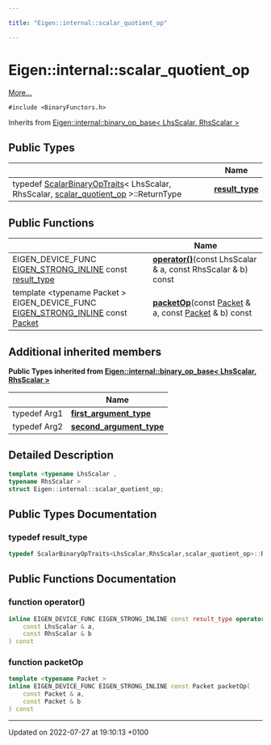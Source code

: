 ```yaml
---

title: "Eigen::internal::scalar_quotient_op"

---
```


# Eigen::internal::scalar_quotient_op



 [More...](#detailed-description)


`#include <BinaryFunctors.h>`

Inherits from [Eigen::internal::binary_op_base< LhsScalar, RhsScalar >](http://example.org/classes/structeigen_1_1internal_1_1binary__op__base/)

## Public Types

|                | Name           |
| -------------- | -------------- |
| typedef <a href="http://example.org/classes/structeigen_1_1scalarbinaryoptraits/">ScalarBinaryOpTraits</a>< LhsScalar, RhsScalar, <a href="http://example.org/classes/structeigen_1_1internal_1_1scalar__quotient__op/">scalar_quotient_op</a> >::ReturnType | **[result_type](http://example.org/classes/structeigen_1_1internal_1_1scalar__quotient__op/#typedef-result-type)**  |

## Public Functions

|                | Name           |
| -------------- | -------------- |
| EIGEN_DEVICE_FUNC <a href="http://example.org/files/macros_8h/#define-eigen-strong-inline">EIGEN_STRONG_INLINE</a> const <a href="http://example.org/classes/structeigen_1_1internal_1_1scalar__quotient__op/#typedef-result-type">result_type</a> | **[operator()](http://example.org/classes/structeigen_1_1internal_1_1scalar__quotient__op/#function-operator())**(const LhsScalar & a, const RhsScalar & b) const |
| template <typename Packet \> <br>EIGEN_DEVICE_FUNC <a href="http://example.org/files/macros_8h/#define-eigen-strong-inline">EIGEN_STRONG_INLINE</a> const <a href="http://example.org/classes/unioneigen_1_1internal_1_1packet/">Packet</a> | **[packetOp](http://example.org/classes/structeigen_1_1internal_1_1scalar__quotient__op/#function-packetop)**(const <a href="http://example.org/classes/unioneigen_1_1internal_1_1packet/">Packet</a> & a, const <a href="http://example.org/classes/unioneigen_1_1internal_1_1packet/">Packet</a> & b) const |

## Additional inherited members

**Public Types inherited from [Eigen::internal::binary_op_base< LhsScalar, RhsScalar >](http://example.org/classes/structeigen_1_1internal_1_1binary__op__base/)**

|                | Name           |
| -------------- | -------------- |
| typedef Arg1 | **[first_argument_type](http://example.org/classes/structeigen_1_1internal_1_1binary__op__base/#typedef-first-argument-type)**  |
| typedef Arg2 | **[second_argument_type](http://example.org/classes/structeigen_1_1internal_1_1binary__op__base/#typedef-second-argument-type)**  |


## Detailed Description

```cpp
template <typename LhsScalar ,
typename RhsScalar >
struct Eigen::internal::scalar_quotient_op;
```

## Public Types Documentation

### typedef result_type

```cpp
typedef ScalarBinaryOpTraits<LhsScalar,RhsScalar,scalar_quotient_op>::ReturnType Eigen::internal::scalar_quotient_op< LhsScalar, RhsScalar >::result_type;
```


## Public Functions Documentation

### function operator()

```cpp
inline EIGEN_DEVICE_FUNC EIGEN_STRONG_INLINE const result_type operator()(
    const LhsScalar & a,
    const RhsScalar & b
) const
```


### function packetOp

```cpp
template <typename Packet >
inline EIGEN_DEVICE_FUNC EIGEN_STRONG_INLINE const Packet packetOp(
    const Packet & a,
    const Packet & b
) const
```


-------------------------------

Updated on 2022-07-27 at 19:10:13 +0100